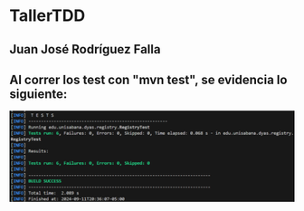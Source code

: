 # TallerTDD

## Juan José Rodríguez Falla

## Al correr los test con "mvn test", se evidencia lo siguiente: 
![alt text](image.png)